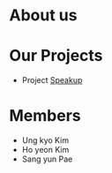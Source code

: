 About us
=============

Our Projects
=============
* Project [Speakup](http://speakup.site)

Members
=============
* Ung kyo Kim
* Ho yeon Kim
* Sang yun Pae
